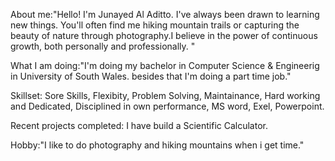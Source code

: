 About me:"Hello! I'm Junayed Al Aditto. I've always been drawn to learning new things. You'll often find me hiking mountain trails or capturing the beauty of nature through photography.I believe in the power of continuous growth, both personally and professionally. " 


What I am doing:"I'm doing my bachelor in Computer Science & Engineerig in University of South Wales. besides that I'm doing a part time job." 


Skillset: Sore Skills, Flexibity, Problem Solving, Maintainance, Hard working and Dedicated, Disciplined in own performance, MS word, Exel, Powerpoint. 

 
Recent projects completed: I have build a Scientific Calculator. 


Hobby:"I like to do photography and hiking mountains when i get time." 

